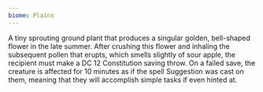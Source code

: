 ```yaml
---
biome: Plains
---
```

A tiny sprouting ground plant that produces a singular golden, bell-shaped flower in the late summer. After crushing this flower and inhaling the subsequent pollen that erupts, which smells slightly of sour apple, the recipient must make a DC 12 Constitution saving throw. On a failed save, the creature is affected for 10 minutes as if the spell Suggestion was cast on them, meaning that they will accomplish simple tasks if even hinted at. 

